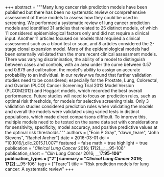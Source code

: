 +++
abstract = """Many lung cancer risk prediction models have been published but there has been no systematic review or comprehensive assessment of these models to assess how they could be used in screening. We performed a systematic review of lung cancer prediction models and identified 31 articles that related to 25 distinct models, of which 11 considered epidemiological factors only and did not require a clinical input. Another 11 articles focused on models that required a clinical assessment such as a blood test or scan, and 8 articles considered the 2-stage clonal expansion model. More of the epidemiological models had been externally validated than the more recent clinical assessment models. There was varying discrimination, the ability of a model to distinguish between cases and controls, with an area under the curve between 0.57 and 0.879 and calibration, the model's ability to assign an accurate probability to an individual. In our review we found that further validation studies need to be considered; especially for the Prostate, Lung, Colorectal, and Ovarian (PLCO) Cancer Screening Trial 2012 Model Version (PLCOM2012) and Hoggart models, which recorded the best overall performance. Future studies will need to focus on prediction rules, such as optimal risk thresholds, for models for selective screening trials. Only 3 validation studies considered prediction rules when validating the models and overall the models were validated using varied tests in distinct populations, which made direct comparisons difficult. To improve this, multiple models need to be tested on the same data set with considerations for sensitivity, specificity, model accuracy, and positive predictive values at the optimal risk thresholds."""
authors = ["Eoin P Gray", "dawn_teare", "John Stevens", "Rachel Archer"]
date = 2016-03-01
doi = "10.1016/j.cllc.2015.11.007"
featured = false
math = true
highlight = true
publication = "*Clinical Lung Cancer* 2016; __17__(2)__:__95-106"
publication_short = "*Clin Lung Cancer* 2016; __17:__95-106"
publication_types = ["2"]
summary = "*Clinical Lung Cancer* 2016; __17__(2)__:__95-106"
tags = ["Teare"]
title = "Risk prediction models for lung cancer: A systematic review"
+++

